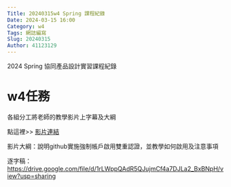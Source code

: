 ```yaml
---
Title: 20240315w4 Spring 課程紀錄
Date: 2024-03-15 16:00
Category: w4
Tags: 網誌編寫
Slug: 20240315
Author: 41123129
---
```


2024 Spring 協同產品設計實習課程紀錄

<!-- PELICAN_END_SUMMARY -->

# w4任務
各組分工將老師的教學影片上字幕及大綱


點這裡>> [影片連結]

影片大綱：說明github實施強制帳戶啟用雙重認證，並教學如何啟用及注意事項

[影片連結]: https://drive.google.com/file/d/1nC4yt5ZCwxXlkaQEUJaDuckTLnfg-tD3/view?usp=sharing

逐字稿：
https://drive.google.com/file/d/1rLWppQAdR5QJujmCf4a7DJLa2_BxBNpH/view?usp=sharing

